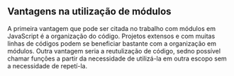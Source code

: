 ## Vantagens na utilização de módulos

A primeira vantagem que pode ser citada no trabalho com módulos em JavaScript é a organização do código. Projetos extensos e com muitas linhas de códigos podem se beneficiar bastante com a organização em módulos.
Outra vantagem seria a reutulização de código, sedno possível chamar funções a partir da necessidade de utilizá-la em outra escopo sem a necessidade de repetí-la.